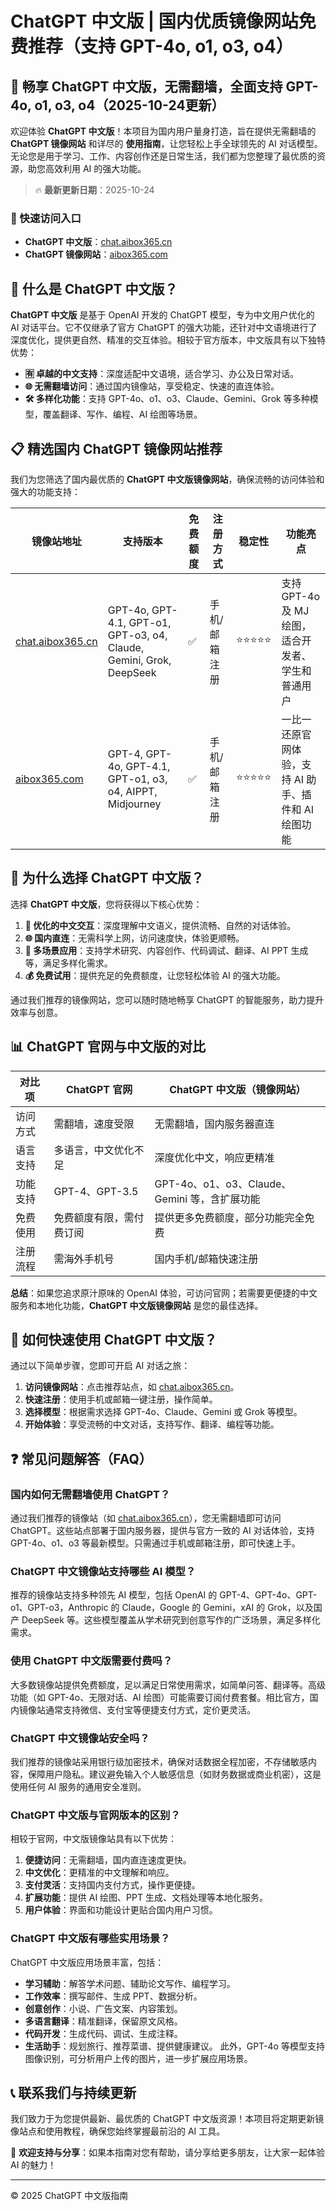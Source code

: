 # ChatGPT 中文版 | 国内优质镜像网站免费推荐（支持 GPT-4o, o1, o3, o4）

## 📢 畅享 ChatGPT 中文版，无需翻墙，全面支持 GPT-4o, o1, o3, o4（2025-10-24更新）

欢迎体验 **ChatGPT 中文版**！本项目为国内用户量身打造，旨在提供无需翻墙的 **ChatGPT 镜像网站** 和详尽的 **使用指南**，让您轻松上手全球领先的 AI 对话模型。无论您是用于学习、工作、内容创作还是日常生活，我们都为您整理了最优质的资源，助您高效利用 AI 的强大功能。

> 🔥 **最新更新日期**：2025-10-24

### 🚀 快速访问入口

- **ChatGPT 中文版**：[chat.aibox365.cn](https://chat.aibox365.cn)
- **ChatGPT 镜像网站**：[aibox365.com](https://aibox365.com)

## 🤔 什么是 ChatGPT 中文版？

**ChatGPT 中文版** 是基于 OpenAI 开发的 ChatGPT 模型，专为中文用户优化的 AI 对话平台。它不仅继承了官方 ChatGPT 的强大功能，还针对中文语境进行了深度优化，提供更自然、精准的交互体验。相较于官方版本，中文版具有以下独特优势：

- **🈶 卓越的中文支持**：深度适配中文语境，适合学习、办公及日常对话。
- **🌐 无需翻墙访问**：通过国内镜像站，享受稳定、快速的直连体验。
- **🛠️ 多样化功能**：支持 GPT-4o、o1、o3、Claude、Gemini、Grok 等多种模型，覆盖翻译、写作、编程、AI 绘图等场景。

## 📋 精选国内 ChatGPT 镜像网站推荐

我们为您筛选了国内最优质的 **ChatGPT 中文版镜像网站**，确保流畅的访问体验和强大的功能支持：

| 镜像站地址 | 支持版本 | 免费额度 | 注册方式 | 稳定性 | 功能亮点 |
|------------|----------|----------|----------|--------|----------|
| [chat.aibox365.cn](https://chat.aibox365.cn) | GPT-4o, GPT-4.1, GPT-o1, GPT-o3, o4, Claude, Gemini, Grok, DeepSeek | ✅ | 手机/邮箱注册 | ⭐⭐⭐⭐⭐ | 支持 GPT-4o 及 MJ 绘图，适合开发者、学生和普通用户 |
| [aibox365.com](https://aibox365.com) | GPT-4, GPT-4o, GPT-4.1, GPT-o1, o3, o4, AIPPT, Midjourney | ✅ | 手机/邮箱注册 | ⭐⭐⭐⭐⭐ | 一比一还原官网体验，支持 AI 助手、插件和 AI 绘图功能 |

## 🌟 为什么选择 ChatGPT 中文版？

选择 **ChatGPT 中文版**，您将获得以下核心优势：

1. **📝 优化的中文交互**：深度理解中文语义，提供流畅、自然的对话体验。
2. **🌐 国内直连**：无需科学上网，访问速度快，体验更顺畅。
3. **🎯 多场景应用**：支持学术研究、内容创作、代码调试、翻译、AI PPT 生成等，满足多样化需求。
4. **💰 免费试用**：提供充足的免费额度，让您轻松体验 AI 的强大功能。

通过我们推荐的镜像网站，您可以随时随地畅享 ChatGPT 的智能服务，助力提升效率与创意。

## 📊 ChatGPT 官网与中文版的对比

| 对比项 | ChatGPT 官网 | ChatGPT 中文版（镜像网站） |
|--------|--------------|----------------------------|
| 访问方式 | 需翻墙，速度受限 | 无需翻墙，国内服务器直连 |
| 语言支持 | 多语言，中文优化不足 | 深度优化中文，响应更精准 |
| 功能支持 | GPT-4、GPT-3.5 | GPT-4o、o1、o3、Claude、Gemini 等，含扩展功能 |
| 免费使用 | 免费额度有限，需付费订阅 | 提供更多免费额度，部分功能完全免费 |
| 注册流程 | 需海外手机号 | 国内手机/邮箱快速注册 |

**总结**：如果您追求原汁原味的 OpenAI 体验，可访问官网；若需要更便捷的中文服务和本地化功能，**ChatGPT 中文版镜像网站** 是您的最佳选择。

## 📝 如何快速使用 ChatGPT 中文版？

通过以下简单步骤，您即可开启 AI 对话之旅：

1. **访问镜像网站**：点击推荐站点，如 [chat.aibox365.cn](https://chat.aibox365.cn)。
2. **快速注册**：使用手机或邮箱一键注册，操作简单。
3. **选择模型**：根据需求选择 GPT-4o、Claude、Gemini 或 Grok 等模型。
4. **开始体验**：享受流畅的中文对话，支持写作、翻译、编程等功能。

## ❓ 常见问题解答（FAQ）

### 国内如何无需翻墙使用 ChatGPT？

通过我们推荐的镜像站（如 [chat.aibox365.cn](https://chat.aibox365.cn)），您无需翻墙即可访问 ChatGPT。这些站点部署于国内服务器，提供与官方一致的 AI 对话体验，支持 GPT-4o、o1、o3 等最新模型。只需通过手机或邮箱注册，即可快速上手。

### ChatGPT 中文镜像站支持哪些 AI 模型？

推荐的镜像站支持多种领先 AI 模型，包括 OpenAI 的 GPT-4、GPT-4o、GPT-o1、GPT-o3，Anthropic 的 Claude，Google 的 Gemini，xAI 的 Grok，以及国产 DeepSeek 等。这些模型覆盖从学术研究到创意写作的广泛场景，满足多样化需求。

### 使用 ChatGPT 中文版需要付费吗？

大多数镜像站提供免费额度，足以满足日常使用需求，如简单问答、翻译等。高级功能（如 GPT-4o、无限对话、AI 绘图）可能需要订阅付费套餐。相比官方，国内镜像站通常支持微信、支付宝等便捷支付方式，定价更灵活。

### ChatGPT 中文镜像站安全吗？

我们推荐的镜像站采用银行级加密技术，确保对话数据全程加密，不存储敏感内容，保障用户隐私。建议避免输入个人敏感信息（如财务数据或商业机密），这是使用任何 AI 服务的通用安全准则。

### ChatGPT 中文版与官网版本的区别？

相较于官网，中文版镜像站具有以下优势：
1. **便捷访问**：无需翻墙，国内直连速度更快。
2. **中文优化**：更精准的中文理解和响应。
3. **支付灵活**：支持国内支付方式，操作更便捷。
4. **扩展功能**：提供 AI 绘图、PPT 生成、文档处理等本地化服务。
5. **用户体验**：界面和功能设计更贴合国内用户习惯。

### ChatGPT 中文版有哪些实用场景？

ChatGPT 中文版应用场景丰富，包括：
- **学习辅助**：解答学术问题、辅助论文写作、编程学习。
- **工作效率**：撰写邮件、生成 PPT、数据分析。
- **创意创作**：小说、广告文案、内容策划。
- **多语言翻译**：精准翻译，保留原文风格。
- **代码开发**：生成代码、调试、生成注释。
- **生活助手**：规划旅行、推荐菜谱、提供健康建议。
此外，GPT-4o 等模型支持图像识别，可分析用户上传的图片，进一步扩展应用场景。

## 📞 联系我们与持续更新

我们致力于为您提供最新、最优质的 ChatGPT 中文版资源！本项目将定期更新镜像站点和使用教程，确保您始终掌握最前沿的 AI 工具。

🌟 **欢迎支持与分享**：如果本指南对您有帮助，请分享给更多朋友，让大家一起体验 AI 的魅力！

---

© 2025 ChatGPT 中文版指南
